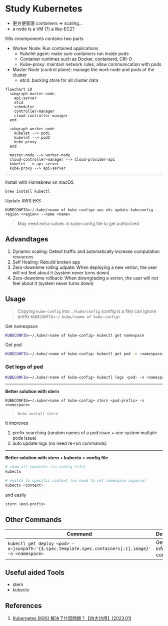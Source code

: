 # Study Kubernetes

- 更方便管理 containers => scaling...
- a node is a VM (?) a like-EC2?

K8s cmomponents contains two parts

- Worker Node: Run contained applications
  - Kubelet agent: make sure containers run inside pods
  - Container runtimes such as Docker, containerd, CRI-O
  - Kube-proxy: maintain network rules, allow communication with pods
- Master Node (control plane): manage the work node and pods of the cluster
  - etcd: backing store for all cluster data

```mermaid
flowchart LR
  subgraph master-node
    api-server
    etcd
    scheduler
    controller-manager
    cloud-controller-manager
  end

  subgraph worker-node
    kubelet --> pod1
    kubelet --> pod2
    kube-proxy
  end

  master-node --> worker-node
  cloud-controller-manager --> Cloud-provider-api
  kubelet --> api-server
  kube-proxy --> api-server

```

---

Install with Homebrew on macOS

```
brew install kubectl
```

Update AWS EKS

```
KUBECONFIG=~/.kube/<name of kube-config> aws eks update-kubeconfig --region <region> --name <name>
```

> May need extra values in kube config file to get authorized

## Advandtages

1. Dynamic scaling: Detect traffic and automatically increase computation resources
2. Self Healing: Rebuild broken app
3. Zero-downtime rolling udpate: When deploying a new verion, the user will not feel about it (system never turns down)
3. Zero-downtime rollback: When downgrading a verion, the user will not feel about it (system never turns down)

## Usage

> Copying `kube-config` into `./kube/config` (config is a file) can ignore prefix `KUBECONFIG=~/.kube/<name of kube-config>`

Get namespace

```sh
KUBECONFIG=~/.kube/<name of kube-config> kubectl get namespace
```

Get pod

```sh
KUBECONFIG=~/.kube/<name of kube-config> kubectl get pod -n <namespace>
```

### Get logs of pod

```sh
KUBECONFIG=~/.kube/<name of kube-config> kubectl logs <pod> -n <namespace>
```

---

**Better solution with stern**

```shs
KUBECONFIG=~/.kube/<name of kube-config> stern <pod-prefix> -n <namespace>
```

> `brew install stern`

It improves

1. prefix searching (random names of a pod issue + one system multiple pods issue)
2. auto update logs (no need re-run commands)

---

**Better solution with stern + kubectx + config file**

```sh
# show all contexts (in config file)
kubectx

# switch to specific context (no need to set namespace anymore)
kubectx <context>
```

and easily

```sh
stern <pod-prefix>
```

## Other Commands

| Command | Description |
| ------- | ----------- |
| `kubectl get deploy <pod> -o=jsonpath='{$.spec.template.spec.containers[:1].image}' -n <namespace>` | Get image info in the container |

## Useful aided Tools

- stern
- kubectx

## References

1. [Kubernetes (K8S) 解決了什麼問題？【四大功用】(2023.01)](https://youtu.be/irf95K4N-1g)
